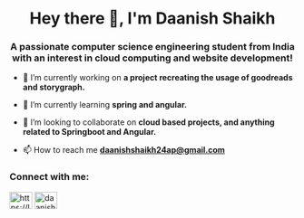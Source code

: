 <h1 align="center">Hey there 👋, I'm Daanish Shaikh</h1>
<h3 align="center">A passionate computer science engineering student from India with an interest in cloud computing and website development!</h3>

- 🔭 I’m currently working on **a project recreating the usage of goodreads and storygraph.**

- 🌱 I’m currently learning **spring and angular.**

- 👯 I’m looking to collaborate on **cloud based projects, and anything related to Springboot and Angular.**

- 📫 How to reach me **daanishshaikh24ap@gmail.com**

<h3 align="left">Connect with me:</h3>
<p align="left">
<a href="https://linkedin.com/in/https://linkedin.com/in/daanish-shaikh-41235b225" target="blank"><img align="center" src="https://raw.githubusercontent.com/rahuldkjain/github-profile-readme-generator/master/src/images/icons/Social/linked-in-alt.svg" alt="https://linkedin.com/in/daanish-shaikh-41235b225" height="30" width="40" /></a>
<a href="https://instagram.com/daanishshaikhh" target="blank"><img align="center" src="https://raw.githubusercontent.com/rahuldkjain/github-profile-readme-generator/master/src/images/icons/Social/instagram.svg" alt="daanishshaikhh" height="30" width="40" /></a>
</p>
